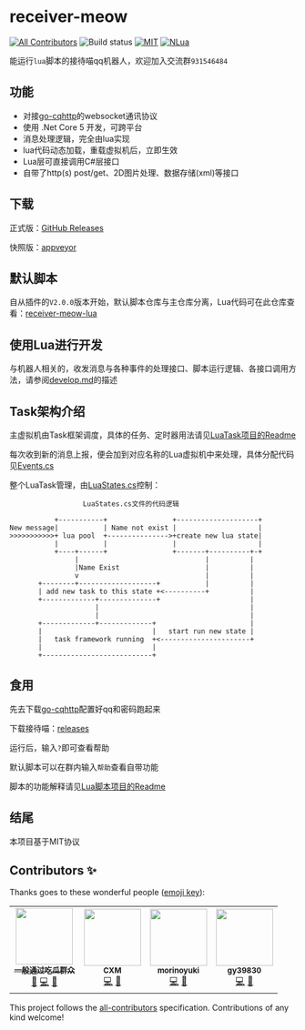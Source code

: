# receiver-meow

[![All Contributors](https://img.shields.io/badge/all_contributors-3-orange.svg?style=flat-square)](#contributors)
![Build status](https://github.com/chenxuuu/receiver-meow/workflows/build/badge.svg)
[![MIT](https://img.shields.io/static/v1.svg?label=license&message=MIT&color=green)](https://github.com/chenxuuu/receiver-meow/blob/master/LICENSE)
[![NLua](https://img.shields.io/badge/dependencies-NLua-green.svg)](https://github.com/NLua/NLua/)

能运行`lua`脚本的接待喵qq机器人，欢迎加入交流群`931546484`

## 功能

- 对接[go-cqhttp](https://github.com/Mrs4s/go-cqhttp)的websocket通讯协议
- 使用 .Net Core 5 开发，可跨平台
- 消息处理逻辑，完全由lua实现
- lua代码动态加载，重载虚拟机后，立即生效
- Lua层可直接调用C#层接口
- 自带了http(s) post/get、2D图片处理、数据存储(xml)等接口

## 下载

正式版：[GitHub Releases](https://github.com/chenxuuu/receiver-meow/releases)

快照版：[appveyor](https://ci.appveyor.com/project/chenxuuu/receiver-meow/build/artifacts)

## 默认脚本

自从插件的`V2.0.0`版本开始，默认脚本仓库与主仓库分离，Lua代码可在此仓库查看：[receiver-meow-lua](https://github.com/chenxuuu/receiver-meow-lua)

## 使用Lua进行开发

与机器人相关的，收发消息与各种事件的处理接口、脚本运行逻辑、各接口调用方法，请参阅[develop.md](develop.md)的描述

## Task架构介绍

主虚拟机由Task框架调度，具体的任务、定时器用法请见[LuaTask项目的Readme](https://github.com/chenxuuu/LuaTask-csharp)

每次收到新的消息上报，便会加到对应名称的Lua虚拟机中来处理，具体分配代码见[Events.cs](https://github.com/chenxuuu/receiver-meow/blob/Native.Csharp.Frame-4.0/ReceiverMeow/ReceiverMeow/App/Events.cs)

整个LuaTask管理，由[LuaStates.cs](https://github.com/chenxuuu/receiver-meow/blob/Native.Csharp.Frame-4.0/ReceiverMeow/ReceiverMeow/App/LuaEnv/LuaStates.cs)控制：

```log
                  LuaStates.cs文件的代码逻辑

           +-----------+                +--------------------+
New message|           | Name not exist |                    |
>>>>>>>>>>>+ lua pool  +--------------->+create new lua state|
           |           |                |                    |
           +----+------+                +-------+----------+-+
                |                               |          |
                |Name Exist                     |          |
                v                               |          |
       +--------+-------------------+           |          |
       | add new task to this state +<----------+          |
       +-------------+--------------+                      |
                     |                                     |
                     |                                     |
       +-------------+-------------+                       |
       |                           |   start run new state |
       |   task framework running  +<----------------------+
       |                           |
       +---------------------------+
```

## 食用

先去下载[go-cqhttp](https://github.com/Mrs4s/go-cqhttp/releases)配置好qq和密码跑起来

下载接待喵：[releases](https://github.com/chenxuuu/receiver-meow/releases)

运行后，输入`?`即可查看帮助

默认脚本可以在群内输入`帮助`查看自带功能

脚本的功能解释请见[Lua脚本项目的Readme](https://github.com/chenxuuu/receiver-meow-lua)

## 结尾

本项目基于MIT协议

## Contributors ✨

Thanks goes to these wonderful people ([emoji key](https://allcontributors.org/docs/en/emoji-key)):

<!-- ALL-CONTRIBUTORS-LIST:START - Do not remove or modify this section -->
<!-- prettier-ignore-start -->
<!-- markdownlint-disable -->
<table>
  <tr>
    <td align="center"><a href="https://github.com/NAGATOYUKl"><img src="https://avatars3.githubusercontent.com/u/42117627?v=4" width="100px;" alt=""/><br /><sub><b>一般通过吃瓜群众</b></sub></a><br /><a href="#maintenance-NAGATOYUKl" title="Maintenance">🚧</a> <a href="https://github.com/chenxuuu/receiver-meow/commits?author=NAGATOYUKl" title="Code">💻</a> <a href="#ideas-NAGATOYUKl" title="Ideas, Planning, & Feedback">🤔</a></td>
    <td align="center"><a href="https://github.com/littlecxm"><img src="https://avatars0.githubusercontent.com/u/16154023?v=4" width="100px;" alt=""/><br /><sub><b>CXM</b></sub></a><br /><a href="https://github.com/chenxuuu/receiver-meow/commits?author=littlecxm" title="Code">💻</a> <a href="https://github.com/chenxuuu/receiver-meow/issues?q=author%3Alittlecxm" title="Bug reports">🐛</a></td>
    <td align="center"><a href="https://github.com/morinoyuki"><img src="https://avatars1.githubusercontent.com/u/37149715?v=4" width="100px;" alt=""/><br /><sub><b>morinoyuki</b></sub></a><br /><a href="https://github.com/chenxuuu/receiver-meow/commits?author=morinoyuki" title="Code">💻</a> <a href="https://github.com/chenxuuu/receiver-meow/issues?q=author%3Amorinoyuki" title="Bug reports">🐛</a></td>
    <td align="center"><a href="https://github.com/gy39830"><img src="https://avatars1.githubusercontent.com/u/60922309?v=4" width="100px;" alt=""/><br /><sub><b>gy39830</b></sub></a><br /><a href="https://github.com/chenxuuu/receiver-meow/commits?author=gy39830" title="Code">💻</a> <a href="https://github.com/chenxuuu/receiver-meow/issues?q=author%3Agy39830" title="Bug reports">🐛</a></td>
  </tr>
</table>

<!-- markdownlint-enable -->
<!-- prettier-ignore-end -->
<!-- ALL-CONTRIBUTORS-LIST:END -->

This project follows the [all-contributors](https://github.com/all-contributors/all-contributors) specification. Contributions of any kind welcome!

